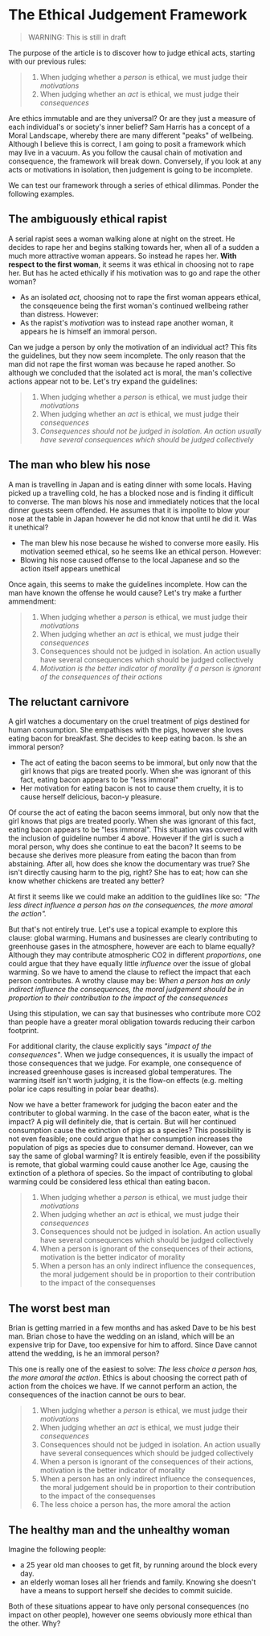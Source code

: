 
# The Ethical Judgement Framework

> WARNING: This is still in draft

The purpose of the article is to discover how to judge ethical acts, starting with our previous rules:

> 1. When judging whether a _person_ is ethical, we must judge their _motivations_
> 1. When judging whether an _act_ is ethical, we must judge their _consequences_

Are ethics immutable and are they universal? Or are they just a measure of each individual's or society's inner belief? Sam Harris has a concept of a Moral Landscape, whereby there are many different "peaks" of wellbeing. Although I believe this is correct, I am going to posit a framework which may live in a vacuum. As you follow the causal chain of motivation and consequence, the framework will break down. Conversely, if you look at any acts or motivations in isolation, then judgement is going to be incomplete.


We can test our framework through a series of ethical dilimmas. Ponder the following examples.

## The ambiguously ethical rapist

A serial rapist sees a woman walking alone at night on the street. He decides to rape her and begins stalking towards her, when all of a sudden a much more attractive woman appears. So instead he rapes her. **With respect to the first woman**, it seems it was ethical in choosing not to rape her. But has he acted ethically if his motivation was to go and rape the other woman?

- As an isolated _act_, choosing not to rape the first woman appears ethical, the consqeuence being the first woman's continued wellbeing rather than distress. However:
- As the rapist's _motivation_ was to instead rape another woman, it appears he is himself an immoral person.

Can we judge a person by only the motivation of an individual act? This fits the guidelines, but they now seem incomplete. The only reason that the man did not rape the first woman was because he raped another. So although we concluded that the isolated act is moral, the man's collective actions appear not to be. Let's try expand the guidelines:

> 1. When judging whether a _person_ is ethical, we must judge their _motivations_
> 1. When judging whether an _act_ is ethical, we must judge their _consequences_
> 1. _Consequences should not be judged in isolation. An action usually have several consequences which should be judged collectively_


## The man who blew his nose

A man is travelling in Japan and is eating dinner with some locals. Having picked up a travelling cold, he has a blocked nose and is finding it difficult to converse. The man blows his nose and immediately notices that the local dinner guests seem offended. He assumes that it is impolite to blow your nose at the table in Japan however he did not know that until he did it. Was it unethical?

- The man blew his nose because he wished to converse more easily. His motivation seemed ethical, so he seems like an ethical person. However:
- Blowing his nose caused offense to the local Japanese and so the action itself appears unethical

Once again, this seems to make the guidelines incomplete. How can the man have known the offense he would cause? Let's try make a further ammendment:

> 1. When judging whether a _person_ is ethical, we must judge their _motivations_
> 1. When judging whether an _act_ is ethical, we must judge their _consequences_
> 1. Consequences should not be judged in isolation. An action usually have several consequences which should be judged collectively
> 1. _Motivation is the better indicator of morality if a person is ignorant of the consequences of their actions_


## The reluctant carnivore

A girl watches a documentary on the cruel treatment of pigs destined for human consumption. She empathises with the pigs, however she loves eating bacon for breakfast. She decides to keep eating bacon. Is she an immoral person?

- The act of eating the bacon seems to be immoral, but only now that the girl knows that pigs are treated poorly. When she was ignorant of this fact, eating bacon appears to be "less immoral"
- Her motivation for eating bacon is not to cause them cruelty, it is to cause herself delicious, bacon-y pleasure.

Of course the act of eating the bacon seems immoral, but only now that the girl knows that pigs are treated poorly. When she was ignorant of this fact, eating bacon appears to be "less immoral". This situation was covered with the inclusion of guideline number 4 above. However if the girl is such a moral person, why does she continue to eat the bacon? It seems to be because she derives more pleasure from eating the bacon than from abstaining. After all, how does she know the documentary was true? She isn't directly causing harm to the pig, right? She has to eat; how can she know whether chickens are treated any better?

At first it seems like we could make an addition to the guidlines like so:
_"The less direct influence a person has on the consequences, the more amoral the action"._

But that's not entirely true. Let's use a topical example to explore this clause: global warming. Humans and businesses are clearly contributing to greenhouse gases in the atmosphere, however are each to blame equally? Although they may contribute atmospheric CO2 in different _proportions_, one could argue that they have equally little _influence_ over the issue of global warming. So we have to amend the clause to reflect the impact that each person contributes. A wrothy clause may be:
_When a person has an only indirect influence the consequences, the moral judgement should be in proportion to their contribution to the impact of the consequences_

Using this stipulation, we can say that businesses who contribute more CO2 than people have a greater moral obligation towards reducing their carbon footprint.

For additional clarity, the clause explicitly says _"impact of the consequences"_. When we judge consequences, it is usually the impact of those consequences that we judge. For example, one consequence of increased greenhouse gases is increased global temperatures. The warming itself isn't worth judging, it is the flow-on effects (e.g. melting polar ice caps resulting in polar bear deaths).

Now we have a better framework for judging the bacon eater and the contributer to global warming. In the case of the bacon eater, what is the impact? A pig will definitely die, that is certain. But will her continued consumption cause the extinction of pigs as a species? This possibility is not even feasible; one could argue that her consumption increases the population of pigs as species due to consumer demand.
However, can we say the same of global warming? It is entirely feasible, even if the possibility is remote, that global warming could cause another Ice Age, causing the extinction of a plethora of species. So the impact of contributing to global warming could be considered less ethical than eating bacon.


> 1. When judging whether a _person_ is ethical, we must judge their _motivations_
> 1. When judging whether an _act_ is ethical, we must judge their _consequences_
> 1. Consequences should not be judged in isolation. An action usually have several consequences which should be judged collectively
> 1. When a person is ignorant of the consequences of their actions, motivation is the better indicator of morality
> 1. When a person has an only indirect influence the consequences, the moral judgement should be in proportion to their contribution to the impact of the consequenses

## The worst best man

Brian is getting married in a few months and has asked Dave to be his best man. Brian chose to have the wedding on an island, which will be an expensive trip for Dave, too expensive for him to afford. Since Dave cannot attend the wedding, is he an immoral person?

This one is really one of the easiest to solve: _The less choice a person has, the more amoral the action_. 
Ethics is about choosing the correct path of action from the choices we have. If we cannot perform an action, the consequences of the inaction cannot be ours to bear. 

> 1. When judging whether a _person_ is ethical, we must judge their _motivations_
> 1. When judging whether an _act_ is ethical, we must judge their _consequences_
> 1. Consequences should not be judged in isolation. An action usually have several consequences which should be judged collectively
> 1. When a person is ignorant of the consequences of their actions, motivation is the better indicator of morality
> 1. When a person has an only indirect influence the consequences, the moral judgement should be in proportion to their contribution to the impact of the consequenses
> 1. The less choice a person has, the more amoral the action


## The healthy man and the unhealthy woman

Imagine the following people: 
- a 25 year old man chooses to get fit, by running around the block every day. 
- an elderly woman loses all her friends and family. Knowing she doesn't have a means to support herself she decides to commit suicide.

Both of these situations appear to have only personal consequences (no impact on other people), however one seems obviously more ethical than the other. Why?

